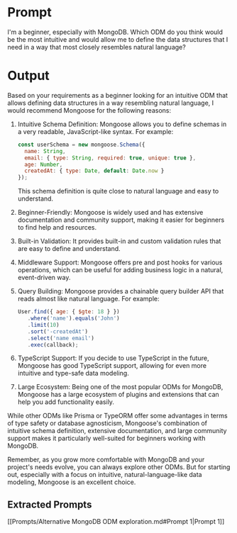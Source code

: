 # Prompt

I'm a beginner, especially with MongoDB. Which ODM do you think would be the most intuitive and would allow me to define the data structures that I need in a way that most closely resembles natural language?
# Output

Based on your requirements as a beginner looking for an intuitive ODM that allows defining data structures in a way resembling natural language, I would recommend Mongoose for the following reasons:

1. Intuitive Schema Definition:
   Mongoose allows you to define schemas in a very readable, JavaScript-like syntax. For example:

   ```javascript
   const userSchema = new mongoose.Schema({
     name: String,
     email: { type: String, required: true, unique: true },
     age: Number,
     createdAt: { type: Date, default: Date.now }
   });
   ```

   This schema definition is quite close to natural language and easy to understand.

2. Beginner-Friendly:
   Mongoose is widely used and has extensive documentation and community support, making it easier for beginners to find help and resources.

3. Built-in Validation:
   It provides built-in and custom validation rules that are easy to define and understand.

4. Middleware Support:
   Mongoose offers pre and post hooks for various operations, which can be useful for adding business logic in a natural, event-driven way.

5. Query Building:
   Mongoose provides a chainable query builder API that reads almost like natural language. For example:

   ```javascript
   User.find({ age: { $gte: 18 } })
      .where('name').equals('John')
      .limit(10)
      .sort('-createdAt')
      .select('name email')
      .exec(callback);
   ```

6. TypeScript Support:
   If you decide to use TypeScript in the future, Mongoose has good TypeScript support, allowing for even more intuitive and type-safe data modeling.

7. Large Ecosystem:
   Being one of the most popular ODMs for MongoDB, Mongoose has a large ecosystem of plugins and extensions that can help you add functionality easily.

While other ODMs like Prisma or TypeORM offer some advantages in terms of type safety or database agnosticism, Mongoose's combination of intuitive schema definition, extensive documentation, and large community support makes it particularly well-suited for beginners working with MongoDB.

Remember, as you grow more comfortable with MongoDB and your project's needs evolve, you can always explore other ODMs. But for starting out, especially with a focus on intuitive, natural-language-like data modeling, Mongoose is an excellent choice.

 




## Extracted Prompts
[[Prompts/Alternative MongoDB ODM exploration.md#Prompt 1|Prompt 1]]

